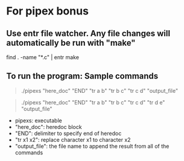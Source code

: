# For pipex bonus

## Use entr file watcher. Any file changes will automatically be run with "make"

find . -name "*.c" | entr make

## To run the program: Sample commands

>./pipexs "here_doc" "END" "tr a b" "tr b c" "tr c d" "output_file"

>./pipexs "here_doc" "END" "tr a b" "tr b c" "tr c d" "tr d e" "output_file"

- pipexs: executable
- "here_doc": heredoc block
- "END": delimiter to specify end of heredoc
- "tr x1 x2": replace character x1 to character x2
- "output_file": the file name to append the result from all of the commands
